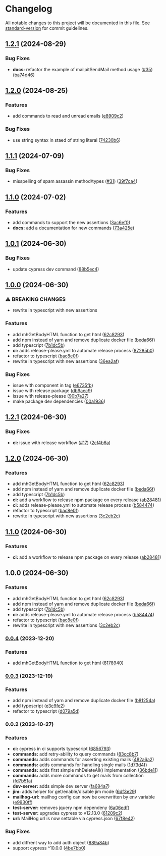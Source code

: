 # Changelog

All notable changes to this project will be documented in this file. See [standard-version](https://github.com/conventional-changelog/standard-version) for commit guidelines.

## [1.2.1](https://github.com/pushpak1300/cypress-mailpit/compare/v1.2.0...v1.2.1) (2024-08-29)


### Bug Fixes

* **docs:** refactor the example of mailpitSendMail method usage ([#35](https://github.com/pushpak1300/cypress-mailpit/issues/35)) ([ba74d46](https://github.com/pushpak1300/cypress-mailpit/commit/ba74d46cefad9124311729181b12583693895ed0))

## [1.2.0](https://github.com/pushpak1300/cypress-mailpit/compare/v1.1.1...v1.2.0) (2024-08-25)


### Features

* add commands to read and unread emails ([e8909c2](https://github.com/pushpak1300/cypress-mailpit/commit/e8909c258ec8c4f6cc809f75430e65c41839f641))


### Bug Fixes

* use string syntax in staed of string literal ([74230b6](https://github.com/pushpak1300/cypress-mailpit/commit/74230b67a3149cd61e1af044cd058fa696de6534))

## [1.1.1](https://github.com/pushpak1300/cypress-mailpit/compare/v1.1.0...v1.1.1) (2024-07-09)


### Bug Fixes

* misspelling of spam assassin method/types ([#31](https://github.com/pushpak1300/cypress-mailpit/issues/31)) ([39f7ca4](https://github.com/pushpak1300/cypress-mailpit/commit/39f7ca48582c3469793f16bd7b9e5dd83617e26e))

## [1.1.0](https://github.com/pushpak1300/cypress-mailpit/compare/v1.0.1...v1.1.0) (2024-07-02)


### Features

* add commands to support the new assertions ([3ac6ef0](https://github.com/pushpak1300/cypress-mailpit/commit/3ac6ef047af4dba31822dadea4398dd1e4ec2253))
* **docs:** add a documentation for new commands ([73a425e](https://github.com/pushpak1300/cypress-mailpit/commit/73a425e0fedafd6fd34eeda3c5da96899d0de61e))

## [1.0.1](https://github.com/pushpak1300/cypress-mailpit/compare/v1.0.0...v1.0.1) (2024-06-30)


### Bug Fixes

* update cypress dev command ([88b5ec4](https://github.com/pushpak1300/cypress-mailpit/commit/88b5ec416160edc5578027b2a99ba2fa8ad1edb4))

## [1.0.0](https://github.com/pushpak1300/cypress-mailpit/compare/v0.0.4...v1.0.0) (2024-06-30)


### ⚠ BREAKING CHANGES

* rewrite in typescript with new assertions

### Features

* add mhGetBodyHTML function to get html ([62c8293](https://github.com/pushpak1300/cypress-mailpit/commit/62c82939daa4086052ef9b1e8a7bb47cdfbaa359))
* add npm instead of yarn and remove duplicate docker file ([beda66f](https://github.com/pushpak1300/cypress-mailpit/commit/beda66fd5e081ffd70101a63e2a07e262a70e796))
* add typescript ([7b1dc5b](https://github.com/pushpak1300/cypress-mailpit/commit/7b1dc5badaf7284ae4600b23eb82adfb5a8b0573))
* **ci:** adds release-please.yml to automate release process ([87285b0](https://github.com/pushpak1300/cypress-mailpit/commit/87285b0621e673f031f3f016e31ecfff911d7bac))
* refactor to typescript ([bac8e0f](https://github.com/pushpak1300/cypress-mailpit/commit/bac8e0f3d2b6787d9bf5a173752c999add94bf85))
* rewrite in typescript with new assertions ([36ea2af](https://github.com/pushpak1300/cypress-mailpit/commit/36ea2affc064eda09f5a378cfff19d9f72f94ecd))


### Bug Fixes

* issue with component in tag ([e6735fb](https://github.com/pushpak1300/cypress-mailpit/commit/e6735fbf93b5d278eacbe31fc4dbaf91763e55f1))
* issue with release package ([db9aec9](https://github.com/pushpak1300/cypress-mailpit/commit/db9aec92c8b41565d531cf444bb1e86925244b75))
* issue with release-please ([90b7a27](https://github.com/pushpak1300/cypress-mailpit/commit/90b7a27bd8428c760586dcb3d6ddb317c1eaa620))
* make package dev dependencies ([00a1936](https://github.com/pushpak1300/cypress-mailpit/commit/00a1936ecdb2198121d0cf1302e169549559758e))

## [1.2.1](https://github.com/pushpak1300/cypress-mailpit/compare/v1.2.0...v1.2.1) (2024-06-30)


### Bug Fixes

* **ci:** issue with release workflow ([#17](https://github.com/pushpak1300/cypress-mailpit/issues/17)) ([2cf4b6a](https://github.com/pushpak1300/cypress-mailpit/commit/2cf4b6a7eaa9df4d49cba5aa4c21a50f302158de))

## [1.2.0](https://github.com/pushpak1300/cypress-mailpit/compare/v1.1.0...v1.2.0) (2024-06-30)


### Features

* add mhGetBodyHTML function to get html ([62c8293](https://github.com/pushpak1300/cypress-mailpit/commit/62c82939daa4086052ef9b1e8a7bb47cdfbaa359))
* add npm instead of yarn and remove duplicate docker file ([beda66f](https://github.com/pushpak1300/cypress-mailpit/commit/beda66fd5e081ffd70101a63e2a07e262a70e796))
* add typescript ([7b1dc5b](https://github.com/pushpak1300/cypress-mailpit/commit/7b1dc5badaf7284ae4600b23eb82adfb5a8b0573))
* **ci:** add a workflow to release npm package on every release ([ab28481](https://github.com/pushpak1300/cypress-mailpit/commit/ab284818aa514162422491bbd38d1baad98b7174))
* **ci:** adds release-please.yml to automate release process ([b584474](https://github.com/pushpak1300/cypress-mailpit/commit/b58447418f1f7a26ffce6430456b33212e168b27))
* refactor to typescript ([bac8e0f](https://github.com/pushpak1300/cypress-mailpit/commit/bac8e0f3d2b6787d9bf5a173752c999add94bf85))
* rewrite in typescript with new assertions ([3c2eb2c](https://github.com/pushpak1300/cypress-mailpit/commit/3c2eb2c3346e7f6a52cbe8dcb3cb57dc0c7c41fd))

## [1.1.0](https://github.com/pushpak1300/cypress-mailpit/compare/v1.0.0...v1.1.0) (2024-06-30)


### Features

* **ci:** add a workflow to release npm package on every release ([ab28481](https://github.com/pushpak1300/cypress-mailpit/commit/ab284818aa514162422491bbd38d1baad98b7174))

## 1.0.0 (2024-06-30)


### Features

* add mhGetBodyHTML function to get html ([62c8293](https://github.com/pushpak1300/cypress-mailpit/commit/62c82939daa4086052ef9b1e8a7bb47cdfbaa359))
* add npm instead of yarn and remove duplicate docker file ([beda66f](https://github.com/pushpak1300/cypress-mailpit/commit/beda66fd5e081ffd70101a63e2a07e262a70e796))
* add typescript ([7b1dc5b](https://github.com/pushpak1300/cypress-mailpit/commit/7b1dc5badaf7284ae4600b23eb82adfb5a8b0573))
* **ci:** adds release-please.yml to automate release process ([b584474](https://github.com/pushpak1300/cypress-mailpit/commit/b58447418f1f7a26ffce6430456b33212e168b27))
* refactor to typescript ([bac8e0f](https://github.com/pushpak1300/cypress-mailpit/commit/bac8e0f3d2b6787d9bf5a173752c999add94bf85))
* rewrite in typescript with new assertions ([3c2eb2c](https://github.com/pushpak1300/cypress-mailpit/commit/3c2eb2c3346e7f6a52cbe8dcb3cb57dc0c7c41fd))

### [0.0.4](https://github.com/pushpak1300/cypress-mailpit/compare/v0.0.3...v0.0.4) (2023-12-20)


### Features

* add mhGetBodyHTML function to get html ([8178940](https://github.com/pushpak1300/cypress-mailpit/commit/81789401c37af3203b2d6a93822389176afb18a9))

### [0.0.3](https://github.com/pushpak1300/cypress-mailpit/compare/v0.0.2...v0.0.3) (2023-12-19)


### Features

* add npm instead of yarn and remove duplicate docker file ([b81254a](https://github.com/pushpak1300/cypress-mailpit/commit/b81254a3a13cb0905fc4e85fdc016585d184fb4e))
* add typescript ([e3c9fe2](https://github.com/pushpak1300/cypress-mailpit/commit/e3c9fe2bef26107d005b9777a4856027decb38cd))
* refactor to typescript ([d079a5d](https://github.com/pushpak1300/cypress-mailpit/commit/d079a5d5d662ad8610b65122d02199d789ca7bcc))

### 0.0.2 (2023-10-27)


### Features

* **ci:** cypress in ci supports typescript ([6856793](https://github.com/pushpak1300/cypress-mailpit/commit/68567934f56f2a3dcd6cce600b85dd39b8be26ec))
* **commands:** add retry-ability to query commands ([83cc8b7](https://github.com/pushpak1300/cypress-mailpit/commit/83cc8b75036c8da0ac29148ea0f917cf94b4378b))
* **commands:** adds commands for asserting existing mails ([482a6a2](https://github.com/pushpak1300/cypress-mailpit/commit/482a6a2e4a057017f672a03fd6d39b7d1b9502fd))
* **commands:** adds commands for handling single mails ([1d73d4f](https://github.com/pushpak1300/cypress-mailpit/commit/1d73d4ff0b8c121a28a2e78aaddaa3a877ce8050))
* **commands:** adds first simple mhDeleteAll() implementation ([36bde11](https://github.com/pushpak1300/cypress-mailpit/commit/36bde11c58e8858bd9ec0a48f7aeab7f7c6d40de))
* **commands:** adds more commands to get mails from collection ([fd7b51a](https://github.com/pushpak1300/cypress-mailpit/commit/fd7b51ac3233d1aa3d4fac1de1f9ffef4d87fc05))
* **dev-server:** adds simple dev server ([fa684a7](https://github.com/pushpak1300/cypress-mailpit/commit/fa684a7fc4c9a6ec500d4f14b603e7fd88809a6b))
* **jim:** adds helper for get/enable/disable jim mode ([6df3e29](https://github.com/pushpak1300/cypress-mailpit/commit/6df3e29b76cd30d750d20e994b2a99df8c7d9a58))
* **mailhog-url:** mailhog config can now be overwritten by env variable ([e9930ff](https://github.com/pushpak1300/cypress-mailpit/commit/e9930ff89e33077466e0020b796bcedf6db95867))
* **test-server:** removes jquery npm dependeny ([6a06edf](https://github.com/pushpak1300/cypress-mailpit/commit/6a06edfd7c1f6701e7efc0850bf606f43773245f))
* **test-server:** upgrades cypress to v12.13.0 ([61209c2](https://github.com/pushpak1300/cypress-mailpit/commit/61209c2c75bf91e104a578f8a6c05f513f75b1e8))
* **url:** MailHog url is now settable via cypress.json ([67f8e42](https://github.com/pushpak1300/cypress-mailpit/commit/67f8e42e5384bc7c5a0ba31eaefb6e61d960b351))


### Bug Fixes

* add diffrent way to add auth object ([889a84b](https://github.com/pushpak1300/cypress-mailpit/commit/889a84b26bf0158413c6d952bb2e524ac35c0b8b))
* support cypress ^10.0.0 ([4be7bb0](https://github.com/pushpak1300/cypress-mailpit/commit/4be7bb0a43e8af5b3112bdc684c25a8b063aa4dd))
